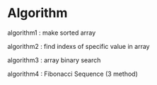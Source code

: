 # Algorithm


algorithm1 : make sorted array

algorithm2 : find indexs of specific value in array

algorithm3 : array binary search

algorithm4 : Fibonacci Sequence (3 method)
